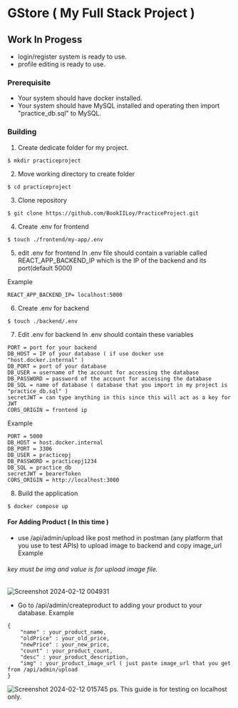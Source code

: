 # GStore ( My Full Stack Project )
## Work In Progess
- login/register system is ready to use.
- profile editing is ready to use.
### Prerequisite
- Your system should have docker installed.
- Your system should have MySQL installed and operating then import "practice_db.sql" to MySQL.

### Building
1. Create dedicate folder for my project.
```console
$ mkdir practiceproject
```
2. Move working directory to create folder
```console
$ cd practiceproject
```
3. Clone repository
```console
$ git clone https://github.com/BookIILoy/PracticeProject.git
```
4. Create .env for frontend
```console
$ touch ./frontend/my-app/.env
```
5. edit .env for frontend In .env file should contain a variable called REACT_APP_BACKEND_IP which is the IP of the backend and its port(default 5000)

Example
```console
REACT_APP_BACKEND_IP= localhost:5000
```

6. Create .env for backend
```console
$ touch ./backend/.env
```

7. Edit .env for backend In .env should contain these variables
```console
PORT = port for your backend
DB_HOST = IP of your database ( if use docker use "host.docker.internal" )
DB_PORT = port of your database
DB_USER = username of the account for accessing the database
DB_PASSWORD = password of the account for accessing the database
DB_SQL = name of database ( database that you import in my project is "practice_db.sql" )
secretJWT = can type anything in this since this will act as a key for JWT
CORS_ORIGIN = frontend ip
```
Example
```console
PORT = 5000
DB_HOST = host.docker.internal
DB_PORT = 3306
DB_USER = practicepj
DB_PASSWORD = practicepj1234
DB_SQL = practice_db
secretJWT = bearerToken
CORS_ORIGIN = http://localhost:3000
```

8. Build the application
```console
$ docker compose up
```
#### For Adding Product ( In this time )
- use  /api/admin/upload like post method in postman (any platform that you use to test APIs) to upload image to backend and copy image_url
Example
###### key must be img and value is for upload image file.
![Screenshot 2024-02-12 004931](https://github.com/BookIILoy/PracticeProject/assets/145659447/bfa62049-ac07-492c-b8cb-15d9d8d187d8)
- Go to /api/admin/createproduct to adding your product to your database.
Example
```console
{
    "name" : your_product_name,
    "oldPrice" : your_old_price,
    "newPrice" : your_new_price,
    "count" : your_product_count,
    "desc" : your_product_description,
    "img" : your_product_image_url ( just paste image_url that you get from /api/admin/upload
}
```
![Screenshot 2024-02-12 015745](https://github.com/BookIILoy/PracticeProject/assets/145659447/e7c31620-47d4-4e8a-b3a9-9b4862dadcd5)
ps. This guide is for testing on localhost only.
